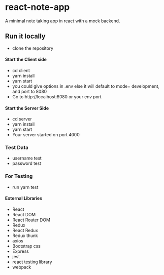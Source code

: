 # react-note-app
A minimal note taking app in react with a mock backend.

## Run it locally
- clone the repository
#### Start the Client side
- cd client
- yarn install
- yarn start
- you could give options in .env else it will default to mode= development, and port to 8080
- Go to http://localhost:8080 or your env port

#### Start the Server Side
- cd server
- yarn install
- yarn start
- Your server started on port 4000

### Test Data
- username test
- password test

### For Testing
- run yarn test


#### External Libraries
- React
- React DOM
- React Router DOM
- Redux
- React Redux
- Redux thunk
- axios
- Bootstrap css 
- Express
- jest
- react testing library
- webpack

